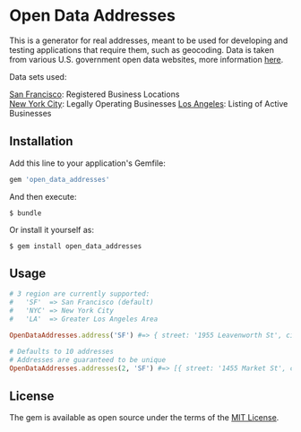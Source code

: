 # Open Data Addresses

This is a generator for real addresses, meant to be used for developing and testing applications that require them, such as geocoding. Data is taken from various U.S. government open data websites, more information [here](https://www.data.gov/open-gov/).

Data sets used:

[San Francisco](https://datasf.org/): Registered Business Locations  
[New York City](https://opendata.cityofnewyork.us/): Legally Operating Businesses
[Los Angeles](https://data.lacity.org): Listing of Active Businesses

## Installation

Add this line to your application's Gemfile:

```ruby
gem 'open_data_addresses'
```

And then execute:

    $ bundle

Or install it yourself as:

    $ gem install open_data_addresses

## Usage

```ruby
# 3 region are currently supported:
#   'SF'  => San Francisco (default)
#   'NYC' => New York City
#   'LA'  => Greater Los Angeles Area

OpenDataAddresses.address('SF') #=> { street: '1955 Leavenworth St', city: 'San Francisco', state: 'CA', zip: '94133' }

# Defaults to 10 addresses
# Addresses are guaranteed to be unique
OpenDataAddresses.addresses(2, 'SF') #=> [{ street: '1455 Market St', city: 'San Francisco', state: 'CA', zip: '94103' }, { street: '840 Post St', city: 'San Francisco', state: 'CA', zip: '94109' }]
```

## License

The gem is available as open source under the terms of the [MIT License](http://opensource.org/licenses/MIT).
